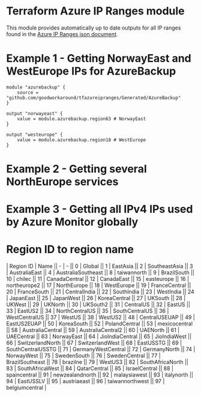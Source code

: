 # Terraform Azure IP Ranges module

This module provides automatically up to date outputs for all IP ranges found in the [Azure IP Ranges json document](https://www.microsoft.com/en-us/download/confirmation.aspx?id=56519).

# Example 1 - Getting NorwayEast and WestEurope IPs for AzureBackup

```HCL
module "azurebackup" {
    source = "github.com/goodworkaround/tfazureipranges/Generated/AzureBackup"
}

output "norwayeast" {
    value = module.azurebackup.region63 # NorwayEast
}

output "westeurope" {
    value = module.azurebackup.region18 # WestEurope
}
```

# Example 2 - Getting several NorthEurope services

# Example 3 - Getting all IPv4 IPs used by Azure Monitor globally


# Region ID to region name

| Region ID | Name || - | - || 0 | Global || 1 | EastAsia || 2 | SoutheastAsia || 3 | AustraliaEast || 4 | AustraliaSoutheast || 8 | taiwannorth || 9 | BrazilSouth || 10 | chilec || 11 | CanadaCentral || 12 | CanadaEast || 15 | easteurope || 16 | northeurope2 || 17 | NorthEurope || 18 | WestEurope || 19 | FranceCentral || 20 | FranceSouth || 21 | CentralIndia || 22 | SouthIndia || 23 | WestIndia || 24 | JapanEast || 25 | JapanWest || 26 | KoreaCentral || 27 | UKSouth || 28 | UKWest || 29 | UKNorth || 30 | UKSouth2 || 31 | CentralUS || 32 | EastUS || 33 | EastUS2 || 34 | NorthCentralUS || 35 | SouthCentralUS || 36 | WestCentralUS || 37 | WestUS || 38 | WestUS2 || 48 | CentralUSEUAP || 49 | EastUS2EUAP || 50 | KoreaSouth || 52 | PolandCentral || 53 | mexicocentral || 58 | AustraliaCentral || 59 | AustraliaCentral2 || 60 | UAENorth || 61 | UAECentral || 63 | NorwayEast || 64 | JioIndiaCentral || 65 | JioIndiaWest || 66 | SwitzerlandNorth || 67 | SwitzerlandWest || 68 | EastUSSTG || 69 | SouthCentralUSSTG || 71 | GermanyWestCentral || 72 | GermanyNorth || 74 | NorwayWest || 75 | SwedenSouth || 76 | SwedenCentral || 77 | BrazilSoutheast || 78 | brazilne || 79 | WestUS3 || 82 | SouthAfricaNorth || 83 | SouthAfricaWest || 84 | QatarCentral || 85 | IsraelCentral || 88 | spaincentral || 91 | newzealandnorth || 92 | malaysiawest || 93 | italynorth || 94 | EastUSSLV || 95 | austriaeast || 96 | taiwannorthwest || 97 | belgiumcentral |
